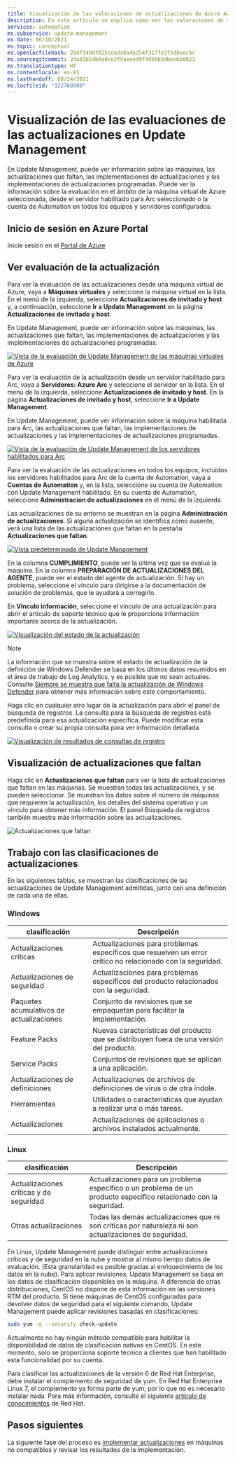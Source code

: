 ```yaml
---
title: Visualización de las valoraciones de actualizaciones de Azure Automation
description: En este artículo se explica cómo ver las valoraciones de actualizaciones para las implementaciones de Update Management.
services: automation
ms.subservice: update-management
ms.date: 06/10/2021
ms.topic: conceptual
ms.openlocfilehash: 20df340df025ceada8a4b254f317fe2f5d8eecbc
ms.sourcegitcommit: 2da83b54b4adce2f9aeeed9f485bb3dbec6b8023
ms.translationtype: HT
ms.contentlocale: es-ES
ms.lasthandoff: 08/24/2021
ms.locfileid: "122768900"
---
```

# <a name="view-update-assessments-in-update-management"></a>Visualización de las evaluaciones de las actualizaciones en Update Management

En Update Management, puede ver información sobre las máquinas, las actualizaciones que faltan, las implementaciones de actualizaciones y las implementaciones de actualizaciones programadas. Puede ver la información sobre la evaluación en el ámbito de la máquina virtual de Azure seleccionada, desde el servidor habilitado para Arc seleccionado o la cuenta de Automation en todos los equipos y servidores configurados.

## <a name="sign-in-to-the-azure-portal"></a>Inicio de sesión en Azure Portal

Inicie sesión en el [Portal de Azure](https://portal.azure.com)

## <a name="view-update-assessment"></a>Ver evaluación de la actualización

Para ver la evaluación de las actualizaciones desde una máquina virtual de Azure, vaya a **Máquinas virtuales** y seleccione la máquina virtual en la lista. En el menú de la izquierda, seleccione **Actualizaciones de invitado y host** y, a continuación, seleccione **Ir a Update Management** en la página **Actualizaciones de invitado y host**.

En Update Management, puede ver información sobre las máquinas, las actualizaciones que faltan, las implementaciones de actualizaciones y las implementaciones de actualizaciones programadas.

[ ![Vista de la evaluación de Update Management de las máquinas virtuales de Azure](./media/view-update-assessments/update-assessment-azure-vm.png)](./media/view-update-assessments/update-assessment-azure-vm-expanded.png#lightbox)

Para ver la evaluación de la actualización desde un servidor habilitado para Arc, vaya a **Servidores: Azure Arc** y seleccione el servidor en la lista. En el menú de la izquierda, seleccione **Actualizaciones de invitado y host**. En la página **Actualizaciones de invitado y host**, seleccione **Ir a Update Management**.

En Update Management, puede ver información sobre la máquina habilitada para Arc, las actualizaciones que faltan, las implementaciones de actualizaciones y las implementaciones de actualizaciones programadas.

[ ![Vista de la evaluación de Update Management de los servidores habilitados para Arc](./media/view-update-assessments/update-assessment-arc-server.png)](./media/view-update-assessments/update-assessment-arc-server-expanded.png#lightbox)

Para ver la evaluación de las actualizaciones en todos los equipos, incluidos los servidores habilitados para Arc de la cuenta de Automation, vaya a **Cuentas de Automation** y, en la lista, seleccione su cuenta de Automation con Update Management habilitado. En su cuenta de Automation, seleccione **Administración de actualizaciones** en el menú de la izquierda.

Las actualizaciones de su entorno se muestran en la página **Administración de actualizaciones**. Si alguna actualización se identifica como ausente, verá una lista de las actualizaciones que faltan en la pestaña **Actualizaciones que faltan**.

[ ![Vista predeterminada de Update Management](./media/overview/update-management-view.png)](./media/overview/update-management-view-expanded.png#lightbox)

En la columna **CUMPLIMIENTO**, puede ver la última vez que se evaluó la máquina. En la columna **PREPARACIÓN DE ACTUALIZACIONES DEL AGENTE**, puede ver el estado del agente de actualización. Si hay un problema, seleccione el vínculo para dirigirse a la documentación de solución de problemas, que le ayudará a corregirlo.

En **Vínculo información**, seleccione el vínculo de una actualización para abrir el artículo de soporte técnico que le proporciona información importante acerca de la actualización.

[ ![Visualización del estado de la actualización](./media/view-update-assessments/missing-updates.png)](./media/view-update-assessments/missing-updates-expanded.png#lightbox)

> [!NOTE]
> La información que se muestra sobre el estado de actualización de la definición de Windows Defender se basa en los últimos datos resumidos en el área de trabajo de Log Analytics, y es posible que no sean actuales. Consulte [Siempre se muestra que falta la actualización de Windows Defender](../troubleshoot/update-management.md#windows-defender-update-missing-status) para obtener más información sobre este comportamiento.
 
Haga clic en cualquier otro lugar de la actualización para abrir el panel de búsqueda de registros. La consulta para la búsqueda de registros está predefinida para esa actualización específica. Puede modificar esta consulta o crear su propia consulta para ver información detallada.

[ ![Visualización de resultados de consultas de registro](./media/view-update-assessments/logsearch-results.png)](./media/view-update-assessments/logsearch-results-expanded.png#lightbox)

## <a name="view-missing-updates"></a>Visualización de actualizaciones que faltan

Haga clic en **Actualizaciones que faltan** para ver la lista de actualizaciones que faltan en las máquinas. Se muestran todas las actualizaciones, y se pueden seleccionar. Se muestran los datos sobre el número de máquinas que requieren la actualización, los detalles del sistema operativo y un vínculo para obtener más información. El panel Búsqueda de registros también muestra más información sobre las actualizaciones.

![Actualizaciones que faltan](./media/view-update-assessments/automation-view-update-assessments-missing-updates.png)

## <a name="work-with-update-classifications"></a>Trabajo con las clasificaciones de actualizaciones

En las siguientes tablas, se muestran las clasificaciones de las actualizaciones de Update Management admitidas, junto con una definición de cada una de ellas.

### <a name="windows"></a>Windows

|clasificación  |Descripción  |
|---------|---------|
|Actualizaciones críticas     | Actualizaciones para problemas específicos que resuelven un error crítico no relacionado con la seguridad.        |
|Actualizaciones de seguridad     | Actualizaciones para problemas específicos del producto relacionados con la seguridad.        |
|Paquetes acumulativos de actualizaciones     | Conjunto de revisiones que se empaquetan para facilitar la implementación.        |
|Feature Packs     | Nuevas características del producto que se distribuyen fuera de una versión del producto.        |
|Service Packs     | Conjuntos de revisiones que se aplican a una aplicación.        |
|Actualizaciones de definiciones     | Actualizaciones de archivos de definiciones de virus o de otra índole.        |
|Herramientas     | Utilidades o características que ayudan a realizar una o más tareas.        |
|Actualizaciones     | Actualizaciones de aplicaciones o archivos instalados actualmente.        |

### <a name="linux"></a>Linux

|clasificación  |Descripción  |
|---------|---------|
|Actualizaciones críticas y de seguridad     | Actualizaciones para un problema específico o un problema de un producto específico relacionado con la seguridad.         |
|Otras actualizaciones     | Todas las demás actualizaciones que ni son críticas por naturaleza ni son actualizaciones de seguridad.        |

En Linux, Update Management puede distinguir entre actualizaciones críticas y de seguridad en la nube y mostrar al mismo tiempo datos de evaluación. (Esta granularidad es posible gracias al enriquecimiento de los datos en la nube). Para aplicar revisiones, Update Management se basa en los datos de clasificación disponibles en la máquina. A diferencia de otras distribuciones, CentOS no dispone de esta información en las versiones RTM del producto. Si tiene máquinas de CentOS configuradas para devolver datos de seguridad para el siguiente comando, Update Management puede aplicar revisiones basadas en clasificaciones:

```bash
sudo yum -q --security check-update
```

Actualmente no hay ningún método compatible para habilitar la disponibilidad de datos de clasificación nativos en CentOS. En este momento, solo se proporciona soporte técnico a clientes que han habilitado esta funcionalidad por su cuenta.

Para clasificar las actualizaciones de la versión 6 de Red Hat Enterprise, debe instalar el complemento de seguridad de yum. En Red Hat Enterprise Linux 7, el complemento ya forma parte de yum, por lo que no es necesario instalar nada. Para más información, consulte el siguiente [artículo de conocimientos](https://access.redhat.com/solutions/10021) de Red Hat.

## <a name="next-steps"></a>Pasos siguientes

La siguiente fase del proceso es [implementar actualizaciones](deploy-updates.md) en máquinas no compatibles y revisar los resultados de la implementación.
